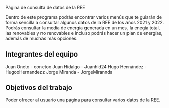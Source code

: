Página de consulta de datos de la REE

Dentro de este programa podrás encontrar varios menús que te guiarán de forma sencilla a consultar algunos datos de la REE de los años 2021 y 2022.
Podrás consultar la media de energía generada en un mes, la enegía total, las renovables y no renovables e incluso podrás hacer un plan de energías,
además de muchas más opciones.

## Integrantes del equipo

Juan Oneto - oonetoo
Juan Hidalgo - Juanhid24
Hugo Hernández - HugooHernandezz
Jorge Miranda - JorgeMirannda

## Objetivos del trabajo

Poder ofrecer al usuario una página para consultar varios datos de la REE.
